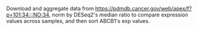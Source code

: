 Download and aggregate data from https://pdmdb.cancer.gov/web/apex/f?p=101:34:::NO:34, norm by DESeq2's median ratio to compare expression values across samples, and then sort ABCB1's exp values.
